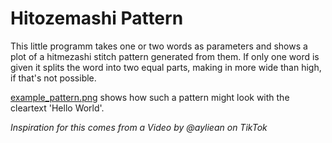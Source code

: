 # Hitozemashi Pattern

This little programm takes one or two words as parameters and shows a plot of a hitmezashi stitch pattern generated from them.
If only one word is given it splits the word into two equal parts, making in more wide than high, if that's not possible.

[example_pattern.png](example_pattern.png) shows how such a pattern might look with the cleartext 'Hello World'.

_Inspiration for this comes from a Video by @ayliean on TikTok_
